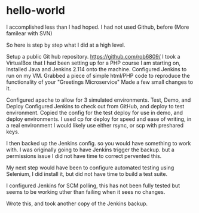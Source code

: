 # hello-world
I accomplished less than I had hoped.
I had not used Github, before (More familear with SVN) 

So here is step by step what I did at a high level.

Setup a public Git hub repository. https://github.com/rob6809/
I took a VirtualBox that I had been setting up for a PHP course I am starting on, 
Installed Java and Jenkins 2.114 onto the machine.
Configured Jenkins to run on my VM.
Grabbed a piece of simple html/PHP code to reproduce the functionality of your "Greetings Microservice" 
Made a few small changes to it.

Configured apache to allow for 3 simulated environments. Test, Demo, and Deploy
Configured Jenkins to check out from GitHub, and deploy to test environment.
Copied the config for the test deploy for use in demo, and deploy environments.
I used cp for deploy for speed and ease of writing, in a real environment I would likely use either rsync, or scp with preshared keys.

I then backed up the Jenkins config. so you would have something to work with. I was originally going to have Jenkins trigger the backup. but a permissions issue I did not have time to correct pervented this.

My next step would have been to configure automated testing using Selenium, I did install it, but did not have time to build a test suite.

I configured Jenkins for SCM polling, this has not been fully tested but seems to be working uther than failing when it sees no changes.

Wrote this, and took another copy of the Jenkins backup.


